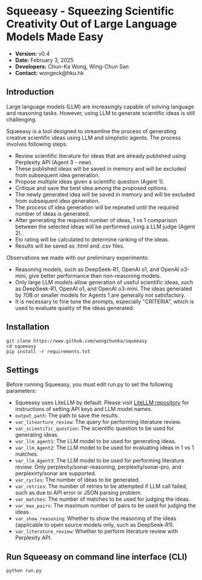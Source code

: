 <h1>Squeeasy - Squeezing Scientific Creativity Out of Large Language Models Made Easy</h1>

<ul>
    <li><strong>Version:</strong> v0.4</li>
    <li><strong>Date:</strong> February 3, 2025</li>
    <li><strong>Developers:</strong> Chun-Ka Wong, Wing-Chun San</li>
    <li><strong>Contact:</strong> wongeck@hku.hk</li>
</ul>

<h2>Introduction</h2>
<p>Large language models (LLM) are increasingly capable of solving language and reasoning tasks. However, using LLM to generate scientific ideas is still challenging.</p>

<p>Squeeasy is a tool designed to streamline the process of generating creative scientific ideas using LLM and simplistic agents. The process involves following steps:</p>

<ul>
    <li>Review scientific literature for ideas that are already published using Perplexity API (Agent 3 - new).</li>
    <li>These published ideas will be saved in memory and will be excluded from subsequent idea generation.</li>
    <li>Propose multiple ideas given a scientific question (Agent 1).</li>
    <li>Critique and save the best idea among the proposed options.</li>
    <li>The newly generated idea will be saved in memory and will be excluded from subsequent idea generation.</li>
    <li>The process of idea generation will be repeated until the required number of ideas is generated.</li>
    <li>After generating the required number of ideas, 1 vs 1 comparison between the selected ideas will be performed using a LLM judge (Agent 2).</li>
    <li>Elo rating will be calculated to determine ranking of the ideas.</li>
    <li>Results will be saved as .html and .csv files.</li>
</ul>

<p>Observations we made with our preliminary experiments:</p>

<ul>
    <li>Reasoning models, such as DeepSeek-R1, OpenAI o1, and OpenAI o3-mini, give better performance than non-reasoning models.</li>
    <li>Only large LLM models allow generation of useful scientific ideas, such as DeepSeek-R1, OpenAI o1, and OpenAI o3-mini. The ideas generated by 70B or smaller models for Agents 1 are generally not satisfactory.</li>
    <li>It is necessary to fine tune the prompts, especially "CRITERIA", which is used to evaluate quality of the ideas generated.</li>
</ul>

<h2>Installation</h2>

<pre><code>git clone https://www.github.com/wongchunka/squeeasy
cd squeeasy
pip install -r requirements.txt
</code></pre>

<h2>Settings</h2>

<p>Before running Squeeasy, you must edit run.py to set the following parameters:</p>

<ul>
    <li>Squeeasy uses LiteLLM by default. Please visit <a href="https://github.com/BerriAI/litellm">LiteLLM repository</a> for instructions of setting API keys and LLM model names.</li>
    <li><code>output_path</code>: The path to save the results.</li>
    <li><code>var_litearture_review</code>: The query for performing literature review.</li>
    <li><code>var_scientific_question</code>: The scientific question to be used for generating ideas.</li>
    <li><code>var_llm_agent1</code>: The LLM model to be used for generating ideas.</li>
    <li><code>var_llm_Agent2</code>: The LLM model to be used for evaluating ideas in 1 vs 1 matches.</li>
    <li><code>var_llm_Agent3</code>: The LLM model to be used for performing literature review. Only perplexity/sonar-reasoning, perplexity/sonar-pro, and perplexirty/sonar are supported.</li>
    <li><code>var_cycles</code>: The number of ideas to be generated.</li>
    <li><code>var_retries</code>: The number of retries to be attempted if LLM call failed, such as due to API error or JSON parsing problem.</li>
    <li><code>var_matches</code>: The number of matches to be used for judging the ideas.</li>
    <li><code>var_max_pairs</code>: The maximum number of pairs to be used for judging the ideas.</li>
    <li><code>var_show_reasoning</code>: Whether to show the reasoning of the ideas (applicable to open source models only, such as DeepSeek-R1).</li>
    <li><code>var_literature_review</code>: Whether to perform literature review with Perplexity API.</li>
</ul>

<h2>Run Squeeasy on command line interface (CLI)</h2>

<pre><code>python run.py</code></pre>